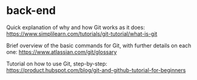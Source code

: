 # back-end

Quick explanation of why and how Git works as it does: https://www.simplilearn.com/tutorials/git-tutorial/what-is-git

Brief overview of the basic commands for Git, with further details on each one: https://www.atlassian.com/git/glossary

Tutorial on how to use Git, step-by-step: https://product.hubspot.com/blog/git-and-github-tutorial-for-beginners
